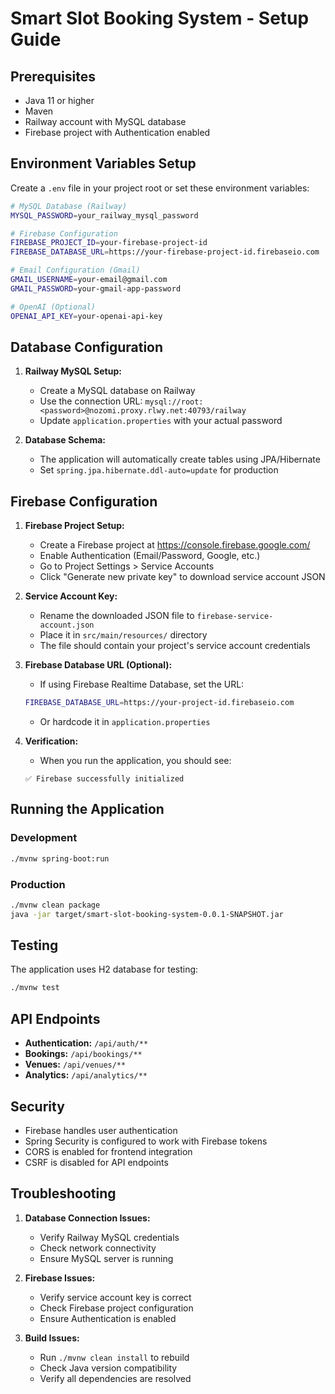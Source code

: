 # Smart Slot Booking System - Setup Guide

## Prerequisites
- Java 11 or higher
- Maven
- Railway account with MySQL database
- Firebase project with Authentication enabled

## Environment Variables Setup

Create a `.env` file in your project root or set these environment variables:

```bash
# MySQL Database (Railway)
MYSQL_PASSWORD=your_railway_mysql_password

# Firebase Configuration
FIREBASE_PROJECT_ID=your-firebase-project-id
FIREBASE_DATABASE_URL=https://your-firebase-project-id.firebaseio.com

# Email Configuration (Gmail)
GMAIL_USERNAME=your-email@gmail.com
GMAIL_PASSWORD=your-gmail-app-password

# OpenAI (Optional)
OPENAI_API_KEY=your-openai-api-key
```

## Database Configuration

1. **Railway MySQL Setup:**
   - Create a MySQL database on Railway
   - Use the connection URL: `mysql://root:<password>@nozomi.proxy.rlwy.net:40793/railway`
   - Update `application.properties` with your actual password

2. **Database Schema:**
   - The application will automatically create tables using JPA/Hibernate
   - Set `spring.jpa.hibernate.ddl-auto=update` for production

## Firebase Configuration

1. **Firebase Project Setup:**
   - Create a Firebase project at https://console.firebase.google.com/
   - Enable Authentication (Email/Password, Google, etc.)
   - Go to Project Settings > Service Accounts
   - Click "Generate new private key" to download service account JSON

2. **Service Account Key:**
   - Rename the downloaded JSON file to `firebase-service-account.json`
   - Place it in `src/main/resources/` directory
   - The file should contain your project's service account credentials

3. **Firebase Database URL (Optional):**
   - If using Firebase Realtime Database, set the URL:
   ```bash
   FIREBASE_DATABASE_URL=https://your-project-id.firebaseio.com
   ```
   - Or hardcode it in `application.properties`

4. **Verification:**
   - When you run the application, you should see:
   ```
   ✅ Firebase successfully initialized
   ```

## Running the Application

### Development
```bash
./mvnw spring-boot:run
```

### Production
```bash
./mvnw clean package
java -jar target/smart-slot-booking-system-0.0.1-SNAPSHOT.jar
```

## Testing

The application uses H2 database for testing:
```bash
./mvnw test
```

## API Endpoints

- **Authentication:** `/api/auth/**`
- **Bookings:** `/api/bookings/**`
- **Venues:** `/api/venues/**`
- **Analytics:** `/api/analytics/**`

## Security

- Firebase handles user authentication
- Spring Security is configured to work with Firebase tokens
- CORS is enabled for frontend integration
- CSRF is disabled for API endpoints

## Troubleshooting

1. **Database Connection Issues:**
   - Verify Railway MySQL credentials
   - Check network connectivity
   - Ensure MySQL server is running

2. **Firebase Issues:**
   - Verify service account key is correct
   - Check Firebase project configuration
   - Ensure Authentication is enabled

3. **Build Issues:**
   - Run `./mvnw clean install` to rebuild
   - Check Java version compatibility
   - Verify all dependencies are resolved 